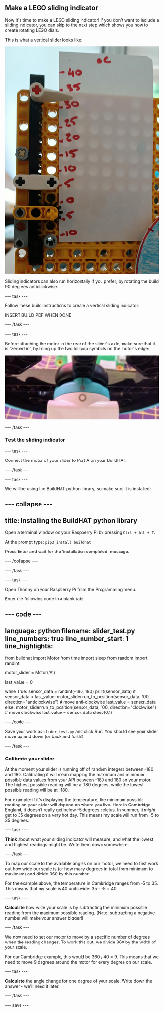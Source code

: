 ## Make a LEGO sliding indicator

Now it's time to make a LEGO sliding indicator! If you don't want to include a sliding indicator, you can skip to the next step which shows you how to create rotating LEGO dials.

This is what a vertical slider looks like:

![Image showing vertical lego slider acting as a thermometer](images/slider.jpg)

Sliding indicators can also run horizontally if you prefer, by rotating the build 90 degrees anticlockwise.

--- task ---

Follow these build instructions to create a vertical sliding indicator:

INSERT BUILD PDF WHEN DONE

--- /task --- 

--- task ---

Before attaching the motor to the rear of the slider's axle, make sure that it is 'zeroed in', by lining up the two lollipop symbols on the motor's edge:

![Image showing motor 'zeroed in' with aligned symbols](images/aligned_symbols.jpg)

--- /task ---

### Test the sliding indicator

--- task ---

Connect the motor of your slider to Port A on your BuildHAT.

--- /task ---

--- task ---

We will be using the BuildHAT python library, so make sure it is installed:

--- collapse ---
---
title: Installing the BuildHAT python library
---

Open a terminal window on your Raspberry Pi by pressing `Ctrl + Alt + T`.

At the prompt type: `pip3 install buildhat`

Press Enter and wait for the 'installation completed' message.

--- /collapse ---

--- /task ---

--- task ---

Open Thonny on your Raspberry Pi from the Programming menu. 

Enter the following code in a blank tab:

--- code ---
---
language: python
filename: slider_test.py
line_numbers: true
line_number_start: 1
line_highlights: 
---
from buildhat import Motor
from time import sleep
from random import randint

motor_slider = Motor('A')

last_value = 0

while True:
    sensor_data = randint(-180, 180)
    print(sensor_data)
    if sensor_data < last_value:
        motor_slider.run_to_position(sensor_data, 100, direction="anticlockwise") # move anti-clockwise
        last_value = sensor_data
    else:
        motor_slider.run_to_position(sensor_data, 100, direction="clockwise") # move clockwise
        last_value = sensor_data
    sleep(0.1)

--- /code ---

Save your work as `slider_test.py` and click Run. You should see your slider move up and down (or back and forth!)

--- /task ---

### Calibrate your slider

At the moment your slider is running off of random integers between -180 and 180. Calibrating it will mean mapping the maximum and minimum possible data values from your API between -180 and 180 on your motor. The highest possible reading will be at 180 degrees, while the lowest possible reading will be at -180.

For example: if it's displaying the temperature, the minimum possible reading on your slider will depend on where you live. Here in Cambridge England, it doesn't really get below -5 degrees celcius. In summer, it *might* get to 35 degrees on a *very* hot day. This means my scale will run from -5 to 35 degrees.

--- task ---

**Think** about what your sliding indicator will measure, and what the lowest and highest readings might be. Write them down somewhere.

--- /task ---

To map our scale to the available angles on our motor, we need to first work out how wide our scale is (or how many degrees in total from minimum to maximum) and divide 360 by this number. 

For the example above, the temperature in Cambridge ranges from -5 to 35. This means that my scale is 40 units wide: 35 - -5 = 40

--- task ---

**Calculate** how wide your scale is by subtracting the minimum possible reading from the maximum possible reading. (Note: subtracting a negative number will make your answer bigger!)

--- /task ---

We now need to set our motor to move by a specific number of degrees when the reading changes. To work this out, we divide 360 by the width of your scale. 

For our Cambridge example, this would be 360 / 40 = 9. This means that we need to move 9 degrees around the motor for every degree on our scale. 

--- task ---

**Calculate** the angle change for one degree of your scale. Write down the answer - we'll need it later. 

--- /task ---



--- save ---
